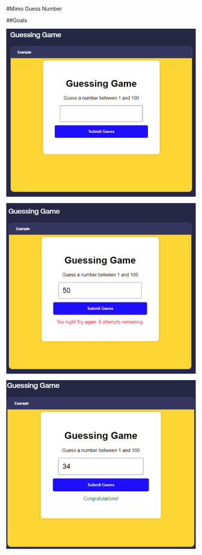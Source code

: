#Mimo Guess Number

##Goals

![Initial Goal](image.png)

![After a guess](image-1.png)

![After success](image-2.png)

